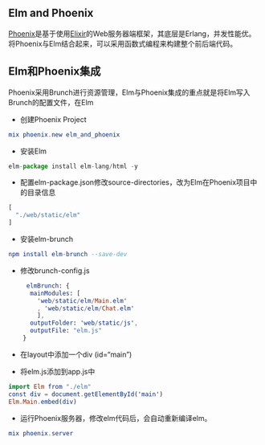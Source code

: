 ## Elm and Phoenix
[Phoenix](http://www.phoenixframework.org)是基于使用[Elixir](http://elixir-lang.org)的Web服务器端框架，其底层是Erlang，并发性能优。将Phoenix与Elm结合起来，可以采用函数式编程来构建整个前后端代码。


## Elm和Phoenix集成
Phoenix采用Brunch进行资源管理，Elm与Phoenix集成的重点就是将Elm写入Brunch的配置文件，在Elm

* 创建Phoenix Project

```elm
mix phoenix.new elm_and_phoenix
```

* 安装Elm

```javascript
elm-package install elm-lang/html -y
```

* 配置elm-package.json修改source-directories，改为Elm在Phoenix项目中的目录信息

```javascript
[
  "./web/static/elm"
]
```

* 安装elm-brunch

```elm
npm install elm-brunch --save-dev
```

* 修改brunch-config.js

```elm
     elmBrunch: {
      mainModules: [
        'web/static/elm/Main.elm'
        , 'web/static/elm/Chat.elm'
        ],
      outputFolder: 'web/static/js',
      outputFile: "elm.js"
    }
```

* 在layout中添加一个div (id=“main”)

* 将elm.js添加到app.js中

```elm
import Elm from "./elm"
const div = document.getElementById('main')
Elm.Main.embed(div)
```

* 运行Phoenix服务器，修改elm代码后，会自动重新编译elm。

```elm
mix phoenix.server
```
